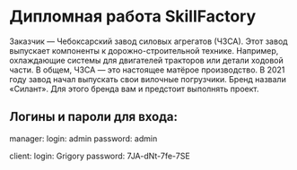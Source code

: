 <h1>Дипломная работа SkillFactory</h1>
<p>
Заказчик — Чебоксарский завод силовых агрегатов (ЧЗСА). Этот завод выпускает компоненты к дорожно-строительной технике. Например, охлаждающие системы для двигателей тракторов или детали ходовой части. В общем, ЧЗСА — это настоящее матёрое производство.
В 2021 году завод начал выпускать свои вилочные погрузчики. Бренд назвали «Силант». Для этого бренда вам и предстоит выполнять проект.
</p>

<h2>Логины и пароли для входа:</h2>
<p>
manager:
login: admin
password: admin
<p/> <p>
client:
login: Grigory
password: 7JA-dNt-7fe-7SE
</p>
